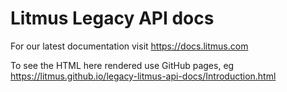 # Litmus Legacy API docs

For our latest documentation visit https://docs.litmus.com

To see the HTML here rendered use GitHub pages, eg https://litmus.github.io/legacy-litmus-api-docs/Introduction.html
